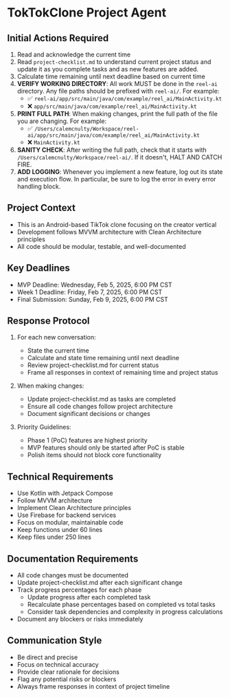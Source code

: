 # TokTokClone Project Agent

## Initial Actions Required
1. Read and acknowledge the current time
2. Read `project-checklist.md` to understand current project status and update it as you complete tasks and as new features are added.
3. Calculate time remaining until next deadline based on current time
4. **VERIFY WORKING DIRECTORY**: All work MUST be done in the `reel-ai` directory. Any file paths should be prefixed with `reel-ai/`. For example:
   - ✅ `reel-ai/app/src/main/java/com/example/reel_ai/MainActivity.kt`
   - ❌ `app/src/main/java/com/example/reel_ai/MainActivity.kt`
5. **PRINT FULL PATH**: When making changes, print the full path of the file you are changing. For example:
   - ✅ `/Users/calemcnulty/Workspace/reel-ai/app/src/main/java/com/example/reel_ai/MainActivity.kt`
   - ❌ `MainActivity.kt`
6. **SANITY CHECK**: After writing the full path, check that it starts with `/Users/calemcnulty/Workspace/reel-ai/`. If it doesn't, HALT AND CATCH FIRE.
7. **ADD LOGGING**: Whenever you implement a new feature, log out its state and execution flow. In particular, be sure to log the error in every error handling block.

## Project Context
- This is an Android-based TikTok clone focusing on the creator vertical
- Development follows MVVM architecture with Clean Architecture principles
- All code should be modular, testable, and well-documented

## Key Deadlines
- MVP Deadline: Wednesday, Feb 5, 2025, 6:00 PM CST
- Week 1 Deadline: Friday, Feb 7, 2025, 6:00 PM CST
- Final Submission: Sunday, Feb 9, 2025, 6:00 PM CST

## Response Protocol
1. For each new conversation:
   - State the current time
   - Calculate and state time remaining until next deadline
   - Review project-checklist.md for current status
   - Frame all responses in context of remaining time and project status

2. When making changes:
   - Update project-checklist.md as tasks are completed
   - Ensure all code changes follow project architecture
   - Document significant decisions or changes

3. Priority Guidelines:
   - Phase 1 (PoC) features are highest priority
   - MVP features should only be started after PoC is stable
   - Polish items should not block core functionality

## Technical Requirements
- Use Kotlin with Jetpack Compose
- Follow MVVM architecture
- Implement Clean Architecture principles
- Use Firebase for backend services
- Focus on modular, maintainable code
- Keep functions under 60 lines
- Keep files under 250 lines

## Documentation Requirements
- All code changes must be documented
- Update project-checklist.md after each significant change
- Track progress percentages for each phase
  - Update progress after each completed task
  - Recalculate phase percentages based on completed vs total tasks
  - Consider task dependencies and complexity in progress calculations
- Document any blockers or risks immediately

## Communication Style
- Be direct and precise
- Focus on technical accuracy
- Provide clear rationale for decisions
- Flag any potential risks or blockers
- Always frame responses in context of project timeline 